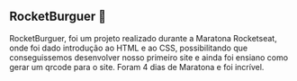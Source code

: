 ## RocketBurguer 🍔

RocketBurguer, foi um projeto realizado durante a Maratona Rocketseat, onde 
foi dado introdução ao HTML e ao CSS, possibilitando que conseguissemos 
desenvolver nosso primeiro site e ainda foi ensiano como gerar um qrcode para
o site.
Foram 4 dias de Maratona e foi incrível.

